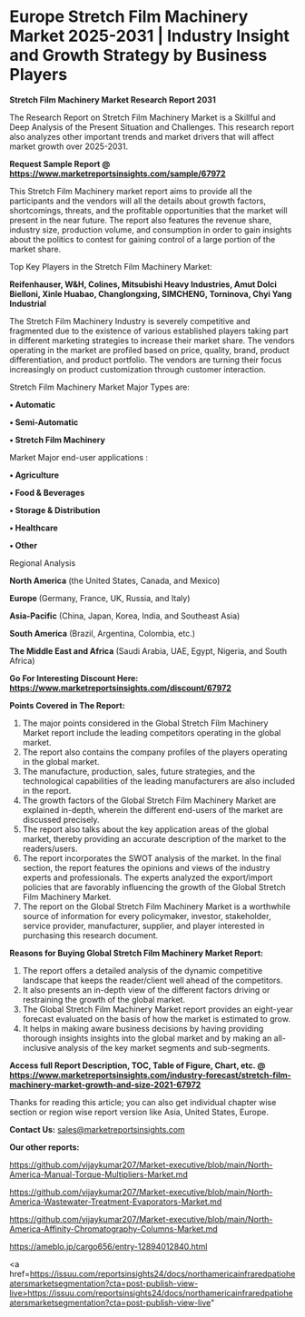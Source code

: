 # Europe Stretch Film Machinery Market 2025-2031 | Industry Insight and Growth Strategy by Business Players

<strong>Stretch Film Machinery Market Research Report 2031</strong>

The Research Report on Stretch Film Machinery Market is a Skillful and Deep Analysis of the Present Situation and Challenges. This research report also analyzes other important trends and market drivers that will affect market growth over 2025-2031.

<strong>Request Sample Report @ <a href=https://www.marketreportsinsights.com/sample/67972>https://www.marketreportsinsights.com/sample/67972</a></strong>

This Stretch Film Machinery market report aims to provide all the participants and the vendors will all the details about growth factors, shortcomings, threats, and the profitable opportunities that the market will present in the near future. The report also features the revenue share, industry size, production volume, and consumption in order to gain insights about the politics to contest for gaining control of a large portion of the market share.

Top Key Players in the Stretch Film Machinery Market:

<strong>Reifenhauser, W&H, Colines, Mitsubishi Heavy Industries, Amut Dolci Bielloni, Xinle Huabao, Changlongxing, SIMCHENG, Torninova, Chyi Yang Industrial</strong>

The Stretch Film Machinery Industry is severely competitive and fragmented due to the existence of various established players taking part in different marketing strategies to increase their market share. The vendors operating in the market are profiled based on price, quality, brand, product differentiation, and product portfolio. The vendors are turning their focus increasingly on product customization through customer interaction.

Stretch Film Machinery Market Major Types are:

<strong>• Automatic

• Semi-Automatic

• Stretch Film Machinery</strong>

Market Major end-user applications :

<strong>• Agriculture

• Food & Beverages

• Storage & Distribution

• Healthcare

• Other</strong>

Regional Analysis

</u><strong><b>North America</b></strong> (the United States, Canada, and Mexico)

<strong><b>Europe </b></strong>(Germany, France, UK, Russia, and Italy)

<strong><b>Asia-Pacific</b></strong> (China, Japan, Korea, India, and Southeast Asia)

<strong><b>South America</b></strong> (Brazil, Argentina, Colombia, etc.)

<strong><b>The Middle East and Africa</b></strong> (Saudi Arabia, UAE, Egypt, Nigeria, and South Africa)

<strong>Go For Interesting Discount Here: <a href=https://www.marketreportsinsights.com/discount/67972>https://www.marketreportsinsights.com/discount/67972</a></strong>

<strong>Points Covered in The Report:</strong>
<ol>
  <li>The major points considered in the Global Stretch Film Machinery Market report include the leading competitors operating in the global market.</li>
  <li>The report also contains the company profiles of the players operating in the global market.</li>
  <li>The manufacture, production, sales, future strategies, and the technological capabilities of the leading manufacturers are also included in the report.</li>
  <li>The growth factors of the Global Stretch Film Machinery Market are explained in-depth, wherein the different end-users of the market are discussed precisely.</li>
  <li>The report also talks about the key application areas of the global market, thereby providing an accurate description of the market to the readers/users.</li>
  <li>The report incorporates the SWOT analysis of the market. In the final section, the report features the opinions and views of the industry experts and professionals. The experts analyzed the export/import policies that are favorably influencing the growth of the Global Stretch Film Machinery Market.</li>
  <li>The report on the Global Stretch Film Machinery Market is a worthwhile source of information for every policymaker, investor, stakeholder, service provider, manufacturer, supplier, and player interested in purchasing this research document.</li>
</ol>
<strong>Reasons for Buying Global Stretch Film Machinery Market Report:</strong>

<ol>
  <li>The report offers a detailed analysis of the dynamic competitive landscape that keeps the reader/client well ahead of the competitors.</li>
  <li>It also presents an in-depth view of the different factors driving or restraining the growth of the global market.</li>
  <li>The Global Stretch Film Machinery Market report provides an eight-year forecast evaluated on the basis of how the market is estimated to grow.</li>
  <li>It helps in making aware business decisions by having providing thorough insights insights into the global market and by making an all-inclusive analysis of the key market segments and sub-segments.</li>
</ol>
<strong>Access full Report Description, TOC, Table of Figure, Chart, etc. @ <a href=https://www.marketreportsinsights.com/industry-forecast/stretch-film-machinery-market-growth-and-size-2021-67972>https://www.marketreportsinsights.com/industry-forecast/stretch-film-machinery-market-growth-and-size-2021-67972</a></strong>


Thanks for reading this article; you can also get individual chapter wise section or region wise report version like Asia, United States, Europe.

<strong>Contact Us:</strong>
sales@marketreportsinsights.com

<strong>Our other reports:</strong>

<a href=https://github.com/vijaykumar207/Market-executive/blob/main/North-America-Manual-Torque-Multipliers-Market.md>https://github.com/vijaykumar207/Market-executive/blob/main/North-America-Manual-Torque-Multipliers-Market.md</a>

<a href=https://github.com/vijaykumar207/Market-executive/blob/main/North-America-Wastewater-Treatment-Evaporators-Market.md>https://github.com/vijaykumar207/Market-executive/blob/main/North-America-Wastewater-Treatment-Evaporators-Market.md</a>

<a href=https://github.com/vijaykumar207/Market-executive/blob/main/North-America-Affinity-Chromatography-Columns-Market.md>https://github.com/vijaykumar207/Market-executive/blob/main/North-America-Affinity-Chromatography-Columns-Market.md</a>

<a href=https://ameblo.jp/cargo656/entry-12894012840.html>https://ameblo.jp/cargo656/entry-12894012840.html</a>

<a href=https://issuu.com/reportsinsights24/docs/northamericainfraredpatioheatersmarketsegmentation?cta=post-publish-view-live>https://issuu.com/reportsinsights24/docs/northamericainfraredpatioheatersmarketsegmentation?cta=post-publish-view-live</a>"
